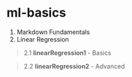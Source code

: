 # ml-basics

1. Markdown Fundamentals
2. Linear Regression
>2.1 **linearRegression1** - Basics

>2.2 **linearRegression2** - Advanced
